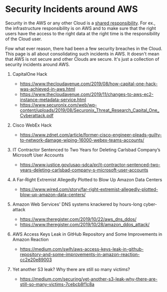 # Security Incidents around AWS

Security in the AWS or any other Cloud is a [shared responsibility](https://aws.amazon.com/compliance/shared-responsibility-model/). For ex., the infrastructure responsibility is on AWS and to make sure that the right users have the access to the right data at the right time is the responsibility of the Cloud user.

Fow what ever reason, there had been a few security breaches in the Cloud. This page is all about consolidating such incidents in AWS. It doesn't mean that AWS is not secure and other Clouds are secure. It's just a collection of security incidents around AWS.

1. CapitalOne Hack
    - https://www.thecloudavenue.com/2019/08/how-capital-one-hack-was-achieved-in-aws.html
    - https://www.thecloudavenue.com/2019/11/changes-to-aws-ec2-instance-metadata-service.html
    - https://www.securonix.com/web/wp-content/uploads/2019/08/Securonix_Threat_Research_Capital_One_Cyberattack.pdf

1. Cisco WebEx Hack
    - https://www.zdnet.com/article/former-cisco-engineer-pleads-guilty-to-network-damage-wiping-16000-webex-teams-accounts/

1. IT Contractor Sentenced to Two Years for Deleting Carlsbad Company’s Microsoft User Accounts
    - https://www.justice.gov/usao-sdca/pr/it-contractor-sentenced-two-years-deleting-carlsbad-company-s-microsoft-user-accounts

1. A Far-Right Extremist Allegedly Plotted to Blow Up Amazon Data Centers
    - https://www.wired.com/story/far-right-extremist-allegedly-plotted-blow-up-amazon-data-centers/

1. Amazon Web Services' DNS systems knackered by hours-long cyber-attack
    - https://www.theregister.com/2019/10/22/aws_dns_ddos/
    - https://www.theregister.com/2019/10/28/amazon_ddos_attack/

1. AWS Access Keys Leak in GitHub Repository and Some Improvements in Amazon Reaction
    - https://medium.com/swlh/aws-access-keys-leak-in-github-repository-and-some-improvements-in-amazon-reaction-cc2e20e89003

1. Yet another S3 leak? Why there are still so many victims?
    - https://medium.com/securing/yet-another-s3-leak-why-there-are-still-so-many-victims-7cebcb8f1c8a